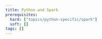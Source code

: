 ```yaml
---
title: Python and Spark
prerequisites:
  hard: ["topics/python-specific/spark"]
  soft: []
tags: []
---
```

